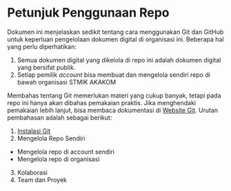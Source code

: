 # Petunjuk Penggunaan Repo

Dokumen ini menjelaskan sedikit tentang cara menggunakan Git dan GitHub untuk keperluan pengelolaan dokumen digital di organisasi ini. Beberapa hal yang perlu diperhatikan:

1. Semua dokumen digital yang dikelola di repo ini adalah dokumen digital yang bersifat publik.
2. Setiap pemilik *account* bisa membuat dan mengelola sendiri repo di bawah organisasi STMIK AKAKOM

Membahas tentang Git memerlukan materi yang cukup banyak, tetapi pada repo ini hanya akan dibahas pemakaian praktis. Jika menghendaki pemakaian lebih lanjut, bisa membaca dokumentasi di [Website Git](https://www.git-scm.com). Urutan pembahasan adalah sebagai berikut:

1.  [Instalasi Git](01-install-git.md)
2.  Mengelola Repo Sendiri
  * Mengelola repo di account sendiri
  * Mengelola repo di organisasi
3.  Kolaborasi
4.  Team dan Proyek

